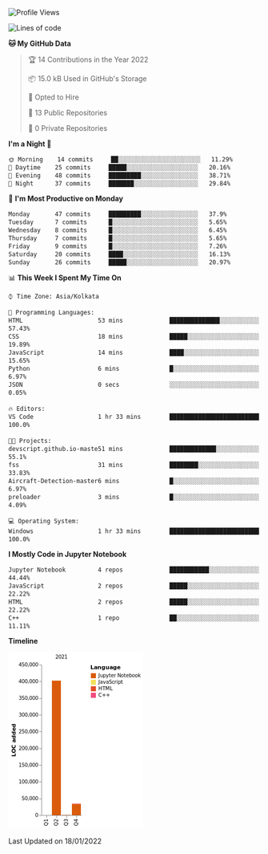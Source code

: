 <!--START_SECTION:waka-->
![Profile Views](http://img.shields.io/badge/Profile%20Views-0-blue)

![Lines of code](https://img.shields.io/badge/From%20Hello%20World%20I%27ve%20Written-438%20Thousand%20lines%20of%20code-blue)

**🐱 My GitHub Data** 

> 🏆 14 Contributions in the Year 2022
 > 
> 📦 15.0 kB Used in GitHub's Storage 
 > 
> 💼 Opted to Hire
 > 
> 📜 13 Public Repositories 
 > 
> 🔑 0 Private Repositories  
 > 
**I'm a Night 🦉** 

```text
🌞 Morning    14 commits     ██░░░░░░░░░░░░░░░░░░░░░░░   11.29% 
🌆 Daytime    25 commits     █████░░░░░░░░░░░░░░░░░░░░   20.16% 
🌃 Evening    48 commits     █████████░░░░░░░░░░░░░░░░   38.71% 
🌙 Night      37 commits     ███████░░░░░░░░░░░░░░░░░░   29.84%

```
📅 **I'm Most Productive on Monday** 

```text
Monday       47 commits     █████████░░░░░░░░░░░░░░░░   37.9% 
Tuesday      7 commits      █░░░░░░░░░░░░░░░░░░░░░░░░   5.65% 
Wednesday    8 commits      █░░░░░░░░░░░░░░░░░░░░░░░░   6.45% 
Thursday     7 commits      █░░░░░░░░░░░░░░░░░░░░░░░░   5.65% 
Friday       9 commits      █░░░░░░░░░░░░░░░░░░░░░░░░   7.26% 
Saturday     20 commits     ████░░░░░░░░░░░░░░░░░░░░░   16.13% 
Sunday       26 commits     █████░░░░░░░░░░░░░░░░░░░░   20.97%

```


📊 **This Week I Spent My Time On** 

```text
⌚︎ Time Zone: Asia/Kolkata

💬 Programming Languages: 
HTML                     53 mins             ██████████████░░░░░░░░░░░   57.43% 
CSS                      18 mins             █████░░░░░░░░░░░░░░░░░░░░   19.89% 
JavaScript               14 mins             ████░░░░░░░░░░░░░░░░░░░░░   15.65% 
Python                   6 mins              █░░░░░░░░░░░░░░░░░░░░░░░░   6.97% 
JSON                     0 secs              ░░░░░░░░░░░░░░░░░░░░░░░░░   0.05%

🔥 Editors: 
VS Code                  1 hr 33 mins        █████████████████████████   100.0%

🐱‍💻 Projects: 
devscript.github.io-maste51 mins             █████████████░░░░░░░░░░░░   55.1% 
fss                      31 mins             ████████░░░░░░░░░░░░░░░░░   33.83% 
Aircraft-Detection-master6 mins              █░░░░░░░░░░░░░░░░░░░░░░░░   6.97% 
preloader                3 mins              █░░░░░░░░░░░░░░░░░░░░░░░░   4.09%

💻 Operating System: 
Windows                  1 hr 33 mins        █████████████████████████   100.0%

```

**I Mostly Code in Jupyter Notebook** 

```text
Jupyter Notebook         4 repos             ███████████░░░░░░░░░░░░░░   44.44% 
JavaScript               2 repos             █████░░░░░░░░░░░░░░░░░░░░   22.22% 
HTML                     2 repos             █████░░░░░░░░░░░░░░░░░░░░   22.22% 
C++                      1 repo              ██░░░░░░░░░░░░░░░░░░░░░░░   11.11%

```


**Timeline**

![Chart not found](https://raw.githubusercontent.com/ThejaswinS/ThejaswinS/main/charts/bar_graph.png) 


 Last Updated on 18/01/2022
<!--END_SECTION:waka-->





